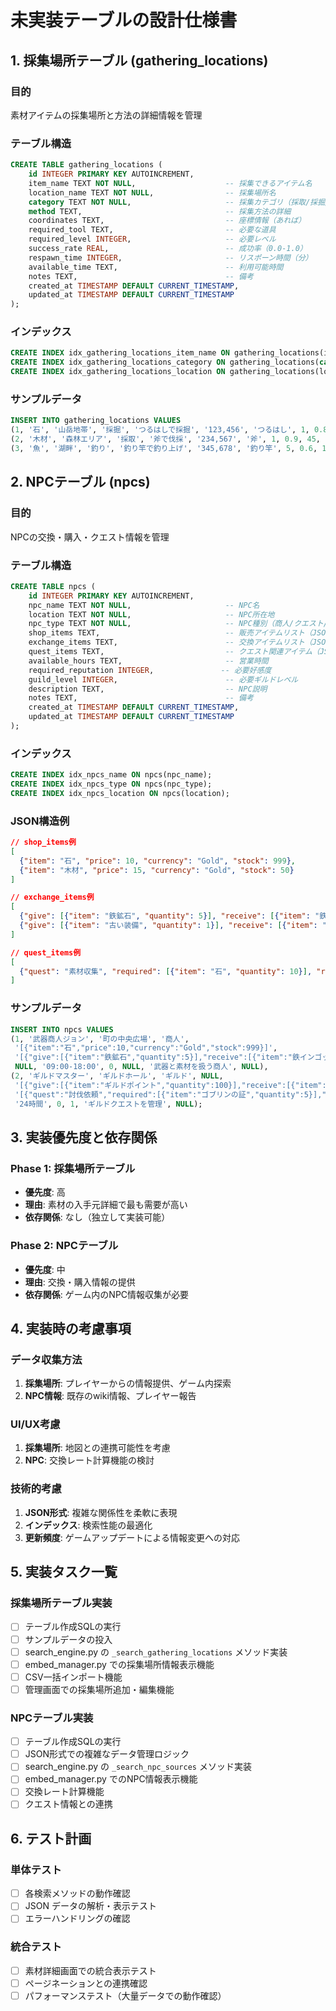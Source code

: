 # 未実装テーブルの設計仕様書

## 1. 採集場所テーブル (gathering_locations)

### 目的
素材アイテムの採集場所と方法の詳細情報を管理

### テーブル構造
```sql
CREATE TABLE gathering_locations (
    id INTEGER PRIMARY KEY AUTOINCREMENT,
    item_name TEXT NOT NULL,                    -- 採集できるアイテム名
    location_name TEXT NOT NULL,                -- 採集場所名
    category TEXT NOT NULL,                     -- 採集カテゴリ（採取/採掘/釣り）
    method TEXT,                                -- 採集方法の詳細
    coordinates TEXT,                           -- 座標情報（あれば）
    required_tool TEXT,                         -- 必要な道具
    required_level INTEGER,                     -- 必要レベル
    success_rate REAL,                          -- 成功率（0.0-1.0）
    respawn_time INTEGER,                       -- リスポーン時間（分）
    available_time TEXT,                        -- 利用可能時間
    notes TEXT,                                 -- 備考
    created_at TIMESTAMP DEFAULT CURRENT_TIMESTAMP,
    updated_at TIMESTAMP DEFAULT CURRENT_TIMESTAMP
);
```

### インデックス
```sql
CREATE INDEX idx_gathering_locations_item_name ON gathering_locations(item_name);
CREATE INDEX idx_gathering_locations_category ON gathering_locations(category);
CREATE INDEX idx_gathering_locations_location ON gathering_locations(location_name);
```

### サンプルデータ
```sql
INSERT INTO gathering_locations VALUES 
(1, '石', '山岳地帯', '採掘', 'つるはしで採掘', '123,456', 'つるはし', 1, 0.8, 30, '24時間', NULL),
(2, '木材', '森林エリア', '採取', '斧で伐採', '234,567', '斧', 1, 0.9, 45, '06:00-18:00', NULL),
(3, '魚', '湖畔', '釣り', '釣り竿で釣り上げ', '345,678', '釣り竿', 5, 0.6, 15, '05:00-21:00', '雨天時成功率UP');
```

## 2. NPCテーブル (npcs)

### 目的
NPCの交換・購入・クエスト情報を管理

### テーブル構造
```sql
CREATE TABLE npcs (
    id INTEGER PRIMARY KEY AUTOINCREMENT,
    npc_name TEXT NOT NULL,                     -- NPC名
    location TEXT NOT NULL,                     -- NPC所在地
    npc_type TEXT NOT NULL,                     -- NPC種別（商人/クエスト/交換/ギルド）
    shop_items TEXT,                            -- 販売アイテムリスト（JSON形式）
    exchange_items TEXT,                        -- 交換アイテムリスト（JSON形式）
    quest_items TEXT,                           -- クエスト関連アイテム（JSON形式）
    available_hours TEXT,                       -- 営業時間
    required_reputation INTEGER,               -- 必要好感度
    guild_level INTEGER,                        -- 必要ギルドレベル
    description TEXT,                           -- NPC説明
    notes TEXT,                                 -- 備考
    created_at TIMESTAMP DEFAULT CURRENT_TIMESTAMP,
    updated_at TIMESTAMP DEFAULT CURRENT_TIMESTAMP
);
```

### インデックス
```sql
CREATE INDEX idx_npcs_name ON npcs(npc_name);
CREATE INDEX idx_npcs_type ON npcs(npc_type);
CREATE INDEX idx_npcs_location ON npcs(location);
```

### JSON構造例
```json
// shop_items例
[
  {"item": "石", "price": 10, "currency": "Gold", "stock": 999},
  {"item": "木材", "price": 15, "currency": "Gold", "stock": 50}
]

// exchange_items例
[
  {"give": [{"item": "鉄鉱石", "quantity": 5}], "receive": [{"item": "鉄インゴット", "quantity": 1}]},
  {"give": [{"item": "古い装備", "quantity": 1}], "receive": [{"item": "修理キット", "quantity": 1}]}
]

// quest_items例
[
  {"quest": "素材収集", "required": [{"item": "石", "quantity": 10}], "reward": [{"item": "経験値", "quantity": 100}]}
]
```

### サンプルデータ
```sql
INSERT INTO npcs VALUES 
(1, '武器商人ジョン', '町の中央広場', '商人', 
 '[{"item":"石","price":10,"currency":"Gold","stock":999}]',
 '[{"give":[{"item":"鉄鉱石","quantity":5}],"receive":[{"item":"鉄インゴット","quantity":1}]}]',
 NULL, '09:00-18:00', 0, NULL, '武器と素材を扱う商人', NULL),
(2, 'ギルドマスター', 'ギルドホール', 'ギルド', NULL,
 '[{"give":[{"item":"ギルドポイント","quantity":100}],"receive":[{"item":"特別装備","quantity":1}]}]',
 '[{"quest":"討伐依頼","required":[{"item":"ゴブリンの証","quantity":5}],"reward":[{"item":"Gold","quantity":500}]}]',
 '24時間', 0, 1, 'ギルドクエストを管理', NULL);
```

## 3. 実装優先度と依存関係

### Phase 1: 採集場所テーブル
- **優先度**: 高
- **理由**: 素材の入手元詳細で最も需要が高い
- **依存関係**: なし（独立して実装可能）

### Phase 2: NPCテーブル
- **優先度**: 中
- **理由**: 交換・購入情報の提供
- **依存関係**: ゲーム内のNPC情報収集が必要

## 4. 実装時の考慮事項

### データ収集方法
1. **採集場所**: プレイヤーからの情報提供、ゲーム内探索
2. **NPC情報**: 既存のwiki情報、プレイヤー報告

### UI/UX考慮
1. **採集場所**: 地図との連携可能性を考慮
2. **NPC**: 交換レート計算機能の検討

### 技術的考慮
1. **JSON形式**: 複雑な関係性を柔軟に表現
2. **インデックス**: 検索性能の最適化
3. **更新頻度**: ゲームアップデートによる情報変更への対応

## 5. 実装タスク一覧

### 採集場所テーブル実装
- [ ] テーブル作成SQLの実行
- [ ] サンプルデータの投入
- [ ] search_engine.py の `_search_gathering_locations` メソッド実装
- [ ] embed_manager.py での採集場所情報表示機能
- [ ] CSV一括インポート機能
- [ ] 管理画面での採集場所追加・編集機能

### NPCテーブル実装
- [ ] テーブル作成SQLの実行
- [ ] JSON形式での複雑なデータ管理ロジック
- [ ] search_engine.py の `_search_npc_sources` メソッド実装
- [ ] embed_manager.py でのNPC情報表示機能
- [ ] 交換レート計算機能
- [ ] クエスト情報との連携

## 6. テスト計画

### 単体テスト
- [ ] 各検索メソッドの動作確認
- [ ] JSON データの解析・表示テスト
- [ ] エラーハンドリングの確認

### 統合テスト
- [ ] 素材詳細画面での統合表示テスト
- [ ] ページネーションとの連携確認
- [ ] パフォーマンステスト（大量データでの動作確認）
